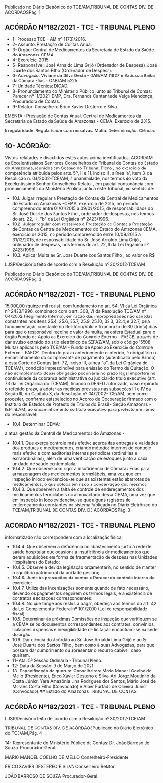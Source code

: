 Publicado  no  Diário  Eletrônico do TCE/AM,TRIBUNAL DE CONTAS DIV. DE ACÓRDÃOSPág. 1

## ACÓRDÃO Nº182/2021 - TCE - TRIBUNAL PLENO

- 1- Processo TCE - AM nº 11731/2016.
- 2- Assunto: Prestação de Contas Anual.
- 3- Órgão: Central de Medicamentos da Secretaria de Estado da Saúde do Amazonas CEMA.
- 4- Exercício: 2015
- 5- Responsável: José  Arnaldo  Lima  Grijó  (Ordenador  de  Despesa),  José  Duarte  dos Santos Filho (Ordenador de Despesa).
- 6- Advogado: Viviane  da  Silva  Gesta  -  OAB/AM  11827  e  Katiuscia  Raika  da  Câmara Elias - OAB/AM 5225.
- 7- Unidade Técnica: DICAD.
- 8- Pronunciamento  do  Ministério  Público  junto  ao  Tribunal  de  Contas: Parecer  nº 11/2021-DMP, Dra. Fernanda Cantanhede Veiga Mendonça, Procuradora de Contas.
- 9- Relator: Conselheiro Érico Xavier Desterro e Silva.

EMENTA :  Prestação  de  Contas  Anual.  Central  de Medicamentos  da  Secretaria  de  Estado  da  Saúde do Amazonas - CEMA. Exercício de 2015.

Irregularidade.  Regularidade  com  ressalvas.  Multa. Determinação. Ciência.

## 10-  ACÓRDÃO:

Vistos, relatados e discutidos estes autos acima identificados, ACORDAM os Excelentíssimos Senhores Conselheiros do Tribunal de Contas do Estado do Amazonas, reunidos em Sessão do Tribunal Pleno , no exercício da competência atribuída pelos arts. 5º, II e 11, inciso III, alínea 'a', item 3, da Resolução n. 04/2002-TCE/AM, à unanimidade, nos termos do voto do Excelentíssimo Senhor Conselheiro-Relator , em parcial consonância com pronunciamento do Ministério Público junto a este Tribunal, no sentido de:

- 10.1. Julgar irregular a Prestação de Contas da Central de Medicamentos do Estado do Amazonas -CEMA, exercício de 2015, no período compreendido entre 01/01/2015 a 09/09/2015, de responsabilidade  do Sr.  José  Duarte  dos  Santos  Filho , ordenador  de despesas, nos termos do art. 22, III, "b" da Lei Orgânica nº 2423/1996.
- 10.2. Julgar  regular  com  ressalvas a  Prestação  de  Contas a  Prestação  de Contas da Central de Medicamentos do Estado do Amazonas CEMA, exercício  de  2015, no  período compreendido  entre  10/09/2015  a 31/12/2015, de responsabilidade do Sr. José  Arnaldo  Lima  Grijó , ordenador  de  despesas,  nos  termos  do  art.  22,  II  da  Lei  Orgânica  nº 2423/1996.
- 10.3. Aplicar  Multa ao Sr.  José  Duarte  dos  Santos  Filho ,  no  valor  de R$

LJSR/Decisório feito de acordo com a Resolução nº 30/2012-TCE/AM

Publicado  no  Diário  Eletrônico do TCE/AM,TRIBUNAL DE CONTAS DIV. DE ACÓRDÃOSPág. 2

## ACÓRDÃO Nº182/2021 - TCE - TRIBUNAL PLENO

15.000,00 (quinze  mil  reais),  com  fundamento  no  art.  54,  VI  da  Lei Orgânica  nº  2423/1996,  combinado  com  o  art.  308,  VI  da  Resolução TCE/AM nº 04/2002 (Regimento Interno),  em razão  das  impropriedades não  sanadas  constantes  nos  itens  25.4,  25.6,  25.7,  25.9,  25.10,  32.3, 32.4,  e  32.7,  pela  fundamentação  constante  no  Relatório/Voto  e  fixar prazo  de  30  (trinta)  dias para  que  o  responsável  recolha  o  valor  da multa,  na esfera Estadual para o órgão Fundo de Apoio ao Exercício do Controle  Externo  -  FAECE,  através  de  dar avulso  extraído  do  sítio eletrônico  da  SEFAZ/AM,  sob  o  código  '5508  -  Multas  aplicadas  pelo TCE/AM - Fundo de Apoio ao Exercício do Controle Externo - FAECE'. Dentro do prazo anteriormente conferido, é obrigatório o encaminhamento do comprovante de pagamento (autenticado pelo Banco) a esta Corte de Contas  (art.  72,  inciso  III,  alínea  "a",  da  Lei  Orgânica  do  TCE/AM), condição  imprescindível  para  emissão  do  Termo  de  Quitação.  O  não adimplemento  dessa  obrigação  pecuniária  no  prazo  legal  importará  na continuidade da cobrança administrativa ou judicial do título executivo (art. 73  da  Lei  Orgânica  do  TCE/AM),  ficando  o  DERED  autorizado,  caso expirado o referido prazo, a adotar as medidas previstas nas subseções III e IV da Seção III, do Capítulo X, da Resolução nº 04/2002-TCE/AM, bem como proceder, conforme estabelecido no Acordo de Cooperação firmado com  o  Instituto  de  Estudos  de  Protesto  de  Títulos  do  Brasil  -  Seção Amazonas  -  IEPTB/AM,  ao  encaminhamento  do  título  executivo  para protesto em nome do responsável;

- 10.4. Determinar CEMA:

à  atual  gestão  da  Central  de  Medicamentos do Amazonas -

- 10.4.1. Que exerça controle  mais  efetivo  acerca  das  entregas  e validades  dos  produtos  e  medicamentos,  criando  métodos internos  de  controle mais  efetivo  e  com  auditorias  internas periódicas (ordinárias e extraordinárias), além de uma verificação  de  estoques  junto  a  cada  unidade  de  saúde contemplada;
- 10.4.2. Que observe com rigor a insuficiência  de  Câmaras  Frias para  armazenagem  dos  medicamentos  termolábeis,  uma vez que em inspeção in loco evidenciou-se que as existentes estão abarrotas de medicamentos, o que coloca em risco a conservação dos mesmos;
- 10.4.3. Que observem a falta de controle de endereçamentos dos medicamentos  termolábeis  no  almoxarifado  dessa  CEMA, uma vez que em inspeção in loco evidenciou-se que alguns registros de endereçamento constantes no sistemaPublicado  no  Diário  Eletrônico do TCE/AM,TRIBUNAL DE CONTAS DIV. DE ACÓRDÃOSPág. 3

## ACÓRDÃO Nº182/2021 - TCE - TRIBUNAL PLENO

informatizado não correspondem com a localização física;

- 10.4.4. Que observem a deficiência no abastecimento junto à rede de saúde hospitalar que ocasiona a insuficiência de medicamentos que geram aquisições em forma de fragmentação  de  despesa  nas  Unidades  Hospitalares  do Estado;
- 10.4.5. Observe a devida legislação orçamentária, no sentido de manter o equilíbrio patrimonial da unidade gestora;
- 10.4.6. Junte  às  prestações  de  contas  o  Parecer  do  controle interno do exercício;
- 10.4.7. Utilize das Indenizações somente quando de fato necessário,  devendo  os  pagamentos  seguirem  os  termos legais, e a existência de contratos e licitações correspondentes;
- 10.4.8. No que tange aos restos a pagar, obedeça aos termos do art.  42  da  Lei  Complementar  Federal  nº  101/2000  (Lei  de responsabilidade fiscal).
- 10.5. Determinar às  próximas  Comissões  de  inspeção  que  verifiquem  se  a CEMA  se  os  documentos  correspondentes  aos  contratos,  convênios, licitações  dispensas  e  inexigibilidade  de  licitação  encontram-se  na  sede do órgão.
- 10.6. Dar ciência do Acórdão ao Sr. José Arnaldo Lima Grijó e ao Sr. José Duarte  dos  Santos  Filho , bem  como  à  suas  Advogadas, para  que possam dar cumprimento ou apresentar o recurso cabível, caso queiram.
- 11-  Ata: 5ª Sessão Ordinária - Tribunal Pleno.
- 12-  Data da Sessão: 9 de Março de 2021.
- 13-  Especificação do quorum: Conselheiros: Mario Manoel Coelho de Mello (Presidente), Érico Xavier Desterro e Silva, Ari Jorge Moutinho da Costa Júnior, Yara Amazônia Lins Rodrigues dos Santos, Mário José de Moraes Costa Filho (Convocado) e Alber Furtado de Oliveira Júnior (Convocado).## Estado do Amazonas TRIBUNAL DE CONTAS

## ACÓRDÃO Nº182/2021 - TCE - TRIBUNAL PLENO

LJSR/Decisório feito de acordo com a Resolução nº 30/2012-TCE/AM

TRIBUNAL DE CONTAS DIV. DE ACÓRDÃOSPublicado  no  Diário  Eletrônico do TCE/AM,Pág. 4

14-  Representante  do  Ministério  Público  de  Contas: Dr. João  Barroso  de  Souza, Procurador-Geral.

MARIO MANOEL COELHO DE MELLO Conselheiro-Presidente

ÉRICO XAVIER DESTERRO E SILVA Conselheiro Relator

JOÃO BARROSO DE SOUZA Procurador-Geral